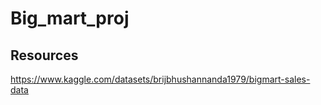 # Big_mart_proj
## Resources
https://www.kaggle.com/datasets/brijbhushannanda1979/bigmart-sales-data

